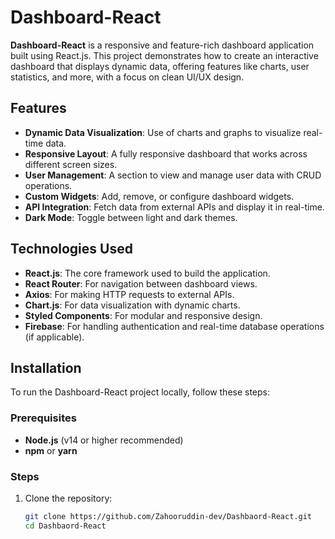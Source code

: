 # Dashboard-React

**Dashboard-React** is a responsive and feature-rich dashboard application built using React.js. This project demonstrates how to create an interactive dashboard that displays dynamic data, offering features like charts, user statistics, and more, with a focus on clean UI/UX design.

## Features

- **Dynamic Data Visualization**: Use of charts and graphs to visualize real-time data.
- **Responsive Layout**: A fully responsive dashboard that works across different screen sizes.
- **User Management**: A section to view and manage user data with CRUD operations.
- **Custom Widgets**: Add, remove, or configure dashboard widgets.
- **API Integration**: Fetch data from external APIs and display it in real-time.
- **Dark Mode**: Toggle between light and dark themes.

## Technologies Used

- **React.js**: The core framework used to build the application.
- **React Router**: For navigation between dashboard views.
- **Axios**: For making HTTP requests to external APIs.
- **Chart.js**: For data visualization with dynamic charts.
- **Styled Components**: For modular and responsive design.
- **Firebase**: For handling authentication and real-time database operations (if applicable).

## Installation

To run the Dashboard-React project locally, follow these steps:

### Prerequisites

- **Node.js** (v14 or higher recommended)
- **npm** or **yarn**

### Steps

1. Clone the repository:
   ```bash
   git clone https://github.com/Zahooruddin-dev/Dashbaord-React.git
   cd Dashbaord-React
